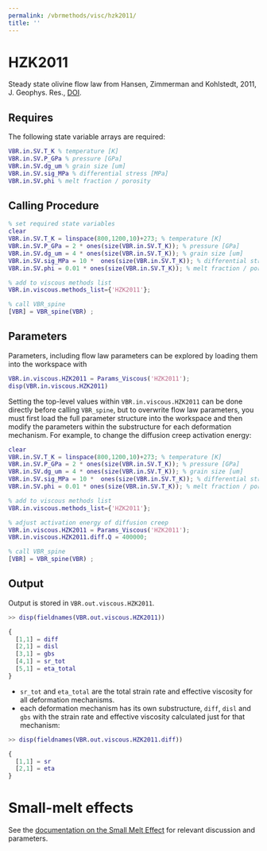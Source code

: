 ```yaml
---
permalink: /vbrmethods/visc/hzk2011/
title: ''
---
```


# HZK2011

Steady state olivine flow law from Hansen, Zimmerman and Kohlstedt, 2011, J. Geophys. Res., [DOI](https://doi.org/10.1029/2011JB008220).

## Requires

The following state variable arrays are required:

```matlab
VBR.in.SV.T_K % temperature [K]
VBR.in.SV.P_GPa % pressure [GPa]
VBR.in.SV.dg_um % grain size [um]
VBR.in.SV.sig_MPa % differential stress [MPa]
VBR.in.SV.phi % melt fraction / porosity
```

## Calling Procedure

```matlab
% set required state variables
clear
VBR.in.SV.T_K = linspace(800,1200,10)+273; % temperature [K]
VBR.in.SV.P_GPa = 2 * ones(size(VBR.in.SV.T_K)); % pressure [GPa]
VBR.in.SV.dg_um = 4 * ones(size(VBR.in.SV.T_K)); % grain size [um]
VBR.in.SV.sig_MPa = 10 *  ones(size(VBR.in.SV.T_K)); % differential stress [MPa]
VBR.in.SV.phi = 0.01 * ones(size(VBR.in.SV.T_K)); % melt fraction / porosity

% add to viscous methods list
VBR.in.viscous.methods_list={'HZK2011'};

% call VBR_spine
[VBR] = VBR_spine(VBR) ;
```

## Parameters

Parameters, including flow law parameters can be explored by loading them into the workspace with

```matlab
VBR.in.viscous.HZK2011 = Params_Viscous('HZK2011');
disp(VBR.in.viscous.HZK2011)
```

Setting the top-level values within `VBR.in.viscous.HZK2011` can be done directly before calling `VBR_spine`, but to overwrite flow law parameters, you must first load the full parameter structure into the workspace and then modify the parameters within the substructure for each deformation mechanism. For example, to change the diffusion creep activation energy:

```matlab
clear
VBR.in.SV.T_K = linspace(800,1200,10)+273; % temperature [K]
VBR.in.SV.P_GPa = 2 * ones(size(VBR.in.SV.T_K)); % pressure [GPa]
VBR.in.SV.dg_um = 4 * ones(size(VBR.in.SV.T_K)); % grain size [um]
VBR.in.SV.sig_MPa = 10 *  ones(size(VBR.in.SV.T_K)); % differential stress [MPa]
VBR.in.SV.phi = 0.01 * ones(size(VBR.in.SV.T_K)); % melt fraction / porosity

% add to viscous methods list
VBR.in.viscous.methods_list={'HZK2011'};

% adjust activation energy of diffusion creep
VBR.in.viscous.HZK2011 = Params_Viscous('HZK2011');
VBR.in.viscous.HZK2011.diff.Q = 400000;

% call VBR_spine
[VBR] = VBR_spine(VBR) ;

```

## Output
Output is stored in `VBR.out.viscous.HZK2011`.

```matlab
>> disp(fieldnames(VBR.out.viscous.HZK2011))

{
  [1,1] = diff
  [2,1] = disl
  [3,1] = gbs
  [4,1] = sr_tot
  [5,1] = eta_total
}
```
* `sr_tot` and `eta_total` are the total strain rate and effective viscosity for all deformation mechanisms.
* each deformation mechanism has its own substructure, `diff`, `disl` and `gbs` with the strain rate and effective viscosity calculated just for that mechanism:

```matlab
>> disp(fieldnames(VBR.out.viscous.HZK2011.diff))

{
  [1,1] = sr
  [2,1] = eta
}
```
# Small-melt effects

See the [documentation on the Small Melt Effect](/vbr/vbrmethods/visc/smallmelt/) for relevant discussion and parameters.
